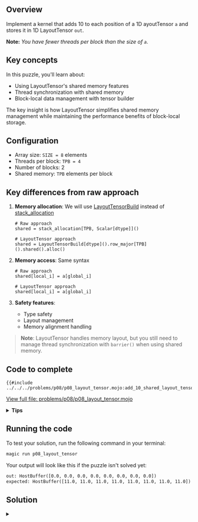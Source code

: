 ## Overview

Implement a kernel that adds 10 to each position of a 1D ayoutTensor `a` and stores it in 1D LayoutTensor `out`.

**Note:** _You have fewer threads per block than the size of `a`._


## Key concepts

In this puzzle, you'll learn about:
- Using LayoutTensor's shared memory features
- Thread synchronization with shared memory
- Block-local data management with tensor builder

The key insight is how LayoutTensor simplifies shared memory management while maintaining the performance benefits of block-local storage.

## Configuration

- Array size: `SIZE = 8` elements
- Threads per block: `TPB = 4`
- Number of blocks: 2
- Shared memory: `TPB` elements per block

## Key differences from raw approach

1. **Memory allocation**: We will use [LayoutTensorBuild](https://docs.modular.com/mojo/stdlib/layout/tensor_builder/LayoutTensorBuild) instead of [stack_allocation](https://docs.modular.com/mojo/stdlib/memory/memory/stack_allocation/)

   ```mojo
   # Raw approach
   shared = stack_allocation[TPB, Scalar[dtype]]()

   # LayoutTensor approach
   shared = LayoutTensorBuild[dtype]().row_major[TPB]().shared().alloc()
   ```

2. **Memory access**: Same syntax

   ```mojo
   # Raw approach
   shared[local_i] = a[global_i]

   # LayoutTensor approach
   shared[local_i] = a[global_i]
   ```

3. **Safety features**:

   - Type safety
   - Layout management
   - Memory alignment handling

> **Note**: LayoutTensor handles memory layout, but you still need to manage thread synchronization with `barrier()` when using shared memory.

## Code to complete

```mojo
{{#include ../../../problems/p08/p08_layout_tensor.mojo:add_10_shared_layout_tensor}}
```
<a href="{{#include ../_includes/repo_url.md}}/blob/main/problems/p08/p08_layout_tensor.mojo" class="filename">View full file: problems/p08/p08_layout_tensor.mojo</a>

<details>
<summary><strong>Tips</strong></summary>

<div class="solution-tips">

1. Create shared memory with tensor builder
2. Load data with natural indexing: `shared[local_i] = a[global_i]`
3. Synchronize with `barrier()`
4. Process data using shared memory indices
5. Guard against out-of-bounds access
</div>
</details>

## Running the code

To test your solution, run the following command in your terminal:

```bash
magic run p08_layout_tensor
```

Your output will look like this if the puzzle isn't solved yet:
```txt
out: HostBuffer([0.0, 0.0, 0.0, 0.0, 0.0, 0.0, 0.0, 0.0])
expected: HostBuffer([11.0, 11.0, 11.0, 11.0, 11.0, 11.0, 11.0, 11.0])
```


## Solution

<details class="solution-details">
<summary></summary>

```mojo
{{#include ../../../solutions/p08/p08_layout_tensor.mojo:add_10_shared_layout_tensor_solution}}
```

<div class="solution-explanation">

This solution demonstrates how LayoutTensor simplifies shared memory usage while maintaining performance:

1. **Memory hierarchy with LayoutTensor**
   - Global tensors: `a` and `out` (slow, visible to all blocks)
   - Shared tensor: `shared` (fast, thread-block local)
   - Example for 8 elements with 4 threads per block:
     ```txt
     Global tensor a: [1 1 1 1 | 1 1 1 1]  # Input: all ones

     Block (0):         Block (1):
     shared[0..3]       shared[0..3]
     [1 1 1 1]          [1 1 1 1]
     ```

2. **Thread coordination**
   - Load phase with natural indexing:
     ```txt
     Thread 0: shared[0] = a[0]=1    Thread 2: shared[2] = a[2]=1
     Thread 1: shared[1] = a[1]=1    Thread 3: shared[3] = a[3]=1
     barrier()    ↓         ↓        ↓         ↓   # Wait for all loads
     ```
   - Process phase: Each thread adds 10 to its shared tensor value
   - Result: `out[global_i] = shared[local_i] + 10 = 11`

3. **LayoutTensor benefits**
   - Shared memory allocation:
     ```txt
     # Clean tensor builder API
     shared = tb[dtype]().row_major[TPB]().shared().alloc()
     ```
   - Natural indexing for both global and shared:
     ```txt
     Block 0 output: [11 11 11 11]
     Block 1 output: [11 11 11 11]
     ```
   - Built-in layout management and type safety

4. **Memory access pattern**
   - Load: Global tensor → Shared tensor (optimized)
   - Sync: Same `barrier()` requirement as raw version
   - Process: Add 10 to shared values
   - Store: Write 11s back to global tensor

This pattern shows how LayoutTensor maintains the performance benefits of shared memory while providing a more ergonomic API and built-in features.
</div>
</details>
